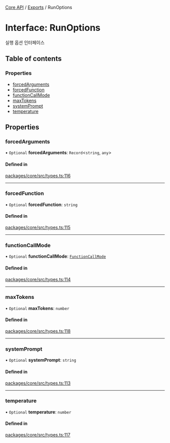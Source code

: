 [Core API](../../) / [Exports](../modules) / RunOptions

# Interface: RunOptions

실행 옵션 인터페이스

## Table of contents

### Properties

- [forcedArguments](RunOptions#forcedarguments)
- [forcedFunction](RunOptions#forcedfunction)
- [functionCallMode](RunOptions#functioncallmode)
- [maxTokens](RunOptions#maxtokens)
- [systemPrompt](RunOptions#systemprompt)
- [temperature](RunOptions#temperature)

## Properties

### forcedArguments

• `Optional` **forcedArguments**: `Record`\<`string`, `any`\>

#### Defined in

[packages/core/src/types.ts:116](https://github.com/robotaio/robota/blob/1202ed01072674e4ff6307d72c09a57873f8f949/packages/core/src/types.ts#L116)

___

### forcedFunction

• `Optional` **forcedFunction**: `string`

#### Defined in

[packages/core/src/types.ts:115](https://github.com/robotaio/robota/blob/1202ed01072674e4ff6307d72c09a57873f8f949/packages/core/src/types.ts#L115)

___

### functionCallMode

• `Optional` **functionCallMode**: [`FunctionCallMode`](../modules#functioncallmode)

#### Defined in

[packages/core/src/types.ts:114](https://github.com/robotaio/robota/blob/1202ed01072674e4ff6307d72c09a57873f8f949/packages/core/src/types.ts#L114)

___

### maxTokens

• `Optional` **maxTokens**: `number`

#### Defined in

[packages/core/src/types.ts:118](https://github.com/robotaio/robota/blob/1202ed01072674e4ff6307d72c09a57873f8f949/packages/core/src/types.ts#L118)

___

### systemPrompt

• `Optional` **systemPrompt**: `string`

#### Defined in

[packages/core/src/types.ts:113](https://github.com/robotaio/robota/blob/1202ed01072674e4ff6307d72c09a57873f8f949/packages/core/src/types.ts#L113)

___

### temperature

• `Optional` **temperature**: `number`

#### Defined in

[packages/core/src/types.ts:117](https://github.com/robotaio/robota/blob/1202ed01072674e4ff6307d72c09a57873f8f949/packages/core/src/types.ts#L117)
